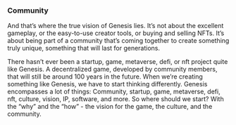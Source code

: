 <h3>Community</h3>
<p>And that’s where the true vision of Genesis lies. It’s not about the excellent gameplay, or the easy-to-use creator tools, or buying and selling NFTs. It’s about being part of a community that’s coming together to create something truly unique, something that will last for generations.</p>
<p>There hasn’t ever been a startup, game, metaverse, defi, or nft project quite like Genesis. A decentralized game, developed by community members, that will still be around 100 years in the future. When we’re creating something like Genesis, we have to start thinking differently. Genesis encompasses a lot of things: Community, startup, game, metaverse, defi, nft, culture, vision, IP, software, and more. So where should we start? With the “why” and the “how” - the vision for the game, the culture, and the community.</p>
